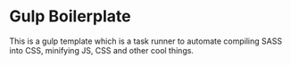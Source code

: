 # Gulp Boilerplate
This is a gulp template which is a task runner to automate compiling SASS into CSS, minifying JS, CSS and other cool things.
